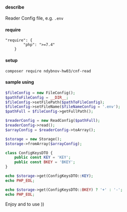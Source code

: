 #### describe
Reader Config file, e.g. `.env`

#### require

```composer
"require": {
        "php": ">=7.4"
    }
```

#### setup

```shell
composer require ndybnov-hw03/cnf-read
```

#### sample using

```php
$fileConfig = new FileConfig();
$pathToFileConfig = __DIR__;
$fileConfig->setFilePath($pathToFileConfig);
$fileConfig->setFileName($fileNameConfig = '.env');
$pathFull = $fileConfig->getFullPath();
```

```php
$readerConfig = new ReadConfig($pathFull);
$readerConfig->read();
$arrayConfig = $readerConfig->toArray();
```

```php
$storage = new Storage();
$storage->fromArray($arrayConfig);
```

```php
class ConfigKeysDTO {
    public const KEY = 'KEY';
    public const BKEY = 'BKEY';
}
```

```php
echo $storage->get(ConfigKeysDTO::KEY);
echo PHP_EOL;

echo $storage->get(ConfigKeysDTO::BKEY) ? '+' : '-';
echo PHP_EOL;
```


Enjoy and to use ))
